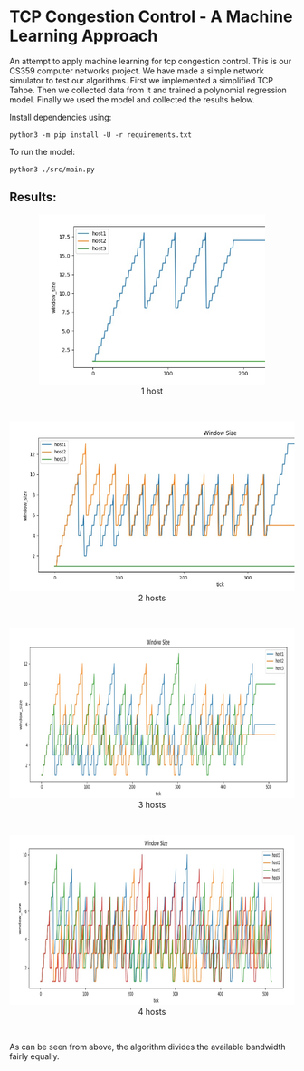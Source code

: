 # TCP Congestion Control - A Machine Learning Approach

An attempt to apply machine learning for tcp congestion control. This is our CS359 computer networks project. We have made a simple network simulator to test our algorithms. First we implemented a simplified TCP Tahoe. Then we collected data from it and trained a polynomial regression model. Finally we used the model and collected the results below.

Install dependencies using:
```
python3 -m pip install -U -r requirements.txt
```

To run the model:
```
python3 ./src/main.py
```

## Results:
<p align="center"><img src="images/img1.jpeg" height="300"><br>
1 host
<p>
<br>

<p align="center"><img src="images/img2.jpeg" height="300"><br>
2 hosts</p>
<br>

<p align="center"><img src="images/img3.jpeg" height="300"><br>
3 hosts</p>
<br>

<p align="center"><img src="images/img4.jpeg" height="300"><br>
4 hosts</p>
<br>

As can be seen from above, the algorithm divides the available bandwidth fairly equally.


